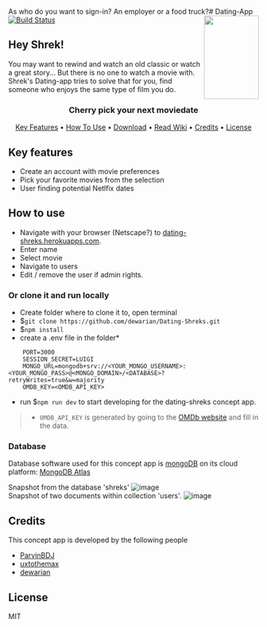 As who do you want to sign-in? An employer or a food truck?# Dating-App [![Build Status](https://travis-ci.org/dewarian/Dating-Shreks.svg?branch=master)](https://travis-ci.org/dewarian/Dating-Shreks)
<img src="https://user-images.githubusercontent.com/13199349/85468844-3fa57880-b5ad-11ea-8ffb-9a98a8feaee7.png" align="right"
     alt="" width="110" height="168">
## Hey Shrek!
You may want to rewind and watch an old classic or watch a great story... But there is no one to watch a movie with. 
Shrek's Dating-app tries to solve that for you, find someone who enjoys the same type of film you do.

<h3 align="center">Cherry pick your next moviedate</h3>

<p align="center">
  <a href="#key-features">Key Features</a> •
  <a href="#how-to-use">How To Use</a> •
  <a href="https://github.com/dewarian/Dating-Shreks/archive/master.zip">Download</a> •
  <a href="https://github.com/dewarian/Dating-Shreks/wiki">Read Wiki</a> •
  <a href="#credits">Credits</a> •
  <a href="#license">License</a>
</p>

## Key features

- Create an account with movie preferences
- Pick your favorite movies from the selection
- User finding potential Netlfix dates

## How to use
- Navigate with your browser (Netscape?) to [dating-shreks.herokuapps.com](dating-shreks.herokuapps.com).
- Enter name
- Select movie
- Navigate to users
- Edit / remove the user if admin rights.

### Or clone it and run locally
- Create folder where to clone it to, open terminal
- $`git clone https://github.com/dewarian/Dating-Shreks.git`
- $`npm install`
- create a .env file in the folder*
``` DB_NAME=shreks
    PORT=3000
    SESSION_SECRET=LUIGI
    MONGO_URL=mongodb+srv://<YOUR_MONGO_USERNAME>:<YOUR_MONGO_PASS>@<MONGO_DOMAIN>/<DATABASE>?retryWrites=true&w=majority
    OMDB_KEY=<OMDB_API_KEY>
```
- run $`npm run dev` to start developing for the dating-shreks concept app.  
> * `OMDB_API_KEY` is generated by going to the [OMDb website](http://www.omdbapi.com/apikey.aspx) and fill in the data.

### Database

Database software used for this concept app is [mongoDB](https://www.mongodb.com/) on its cloud platform:
[MongoDB Atlas](https://www.mongodb.com/cloud/atlas)

Snapshot from the database 'shreks'
![image](https://user-images.githubusercontent.com/13199349/85480443-54d7d280-b5c0-11ea-8bb2-9e3c95a0ac20.png)  
Snapshot of two documents within collection 'users'.
![image](https://user-images.githubusercontent.com/13199349/85480390-3e317b80-b5c0-11ea-9d63-75d6e4c5bf7b.png)  



## Credits

This concept app is developed by the following people
* [ParvinBDJ](https://github.com/ParvinBDJ/)
* [uxtothemax](https://github.com/uxtothemax)
* [dewarian](https://github.com/dewarian)

## License

MIT


